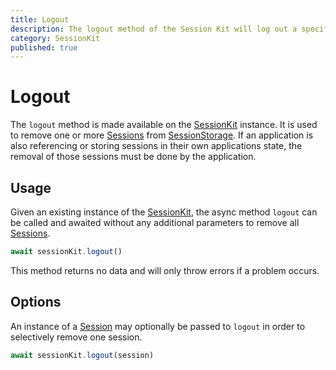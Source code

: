 ```yaml
---
title: Logout
description: The logout method of the Session Kit will log out a specific session and remove any persistent data.
category: SessionKit
published: true
---
```


# Logout

The `logout` method is made available on the [SessionKit](/docs/sessionkit/session-kit-factory) instance. It is used to remove one or more [Sessions](/docs/sessionkit/session) from [SessionStorage](/docs/sessionkit/session-storage). If an application is also referencing or storing sessions in their own applications state, the removal of those sessions must be done by the application.

## Usage

Given an existing instance of the [SessionKit](/docs/sessionkit/session-kit-factory), the async method `logout` can be called and awaited without any additional parameters to remove all [Sessions](/docs/sessionkit/session).

```ts
await sessionKit.logout()
```

This method returns no data and will only throw errors if a problem occurs.

## Options

An instance of a [Session](/docs/sessionkit/session) may optionally be passed to `logout` in order to selectively remove one session.

```ts
await sessionKit.logout(session)
```
